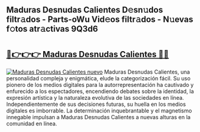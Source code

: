 ## Maduras Desnudas Calientes D𝚎sn𝚞dos filtr𝚊dos - Parts-oWu Vid𝚎os filtr𝚊dos - N𝚞evas f𝚘tos atr𝚊ctivas 9Q3d6

# <h2><a href="http://mb9ggiz.tromn.icu/?c=Maduras+Desnudas+Calientes">🔗👉👉👉 Maduras Desnudas Calientes 🔗🔗</a></h2>

[![Maduras Desnudas Calientes nuevo](https://i.imgur.com/pEAQMta.gif)](http://mb9ggiz.tromn.icu/?c=Maduras+Desnudas+Calientes)
Maduras Desnudas Calientes, una personalidad compleja y enigmática, elude la categorización fácil. Su uso pionero de los medios digitales para la autorrepresentación ha cautivado y enfurecido a los espectadores, encendiendo debates sobre la identidad, la expresión artística y la naturaleza evolutiva de las sociedades en línea. Independientemente de sus decisiones futuras, su huella en los medios digitales es imborrable. La determinación inquebrantable y el magnetismo innegable impulsan a Maduras Desnudas Calientes a nuevas alturas en la comunidad en línea.
